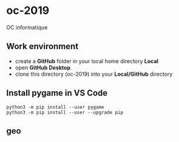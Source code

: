 # oc-2019
OC informatique

Work environment
----------------

* create a **GitHub** folder in your local home directory **Local**
* open **GitHub Desktop**
* clone this directory (oc-2019) into your **Local/GitHub** directory

Install pygame in VS Code
-------------------------

```
python3 -m pip install --user pygame
python3 -m pip install --user --upgrade pip
```

geo
---


